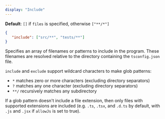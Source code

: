 ```yaml
---
display: "Include"
---
```


**Default**: `[]` if `files` is specified, otherwise `["**/*"]`


```json
{
   "include": ["src/**", "tests/**"]
}
```

Specifies an array of filenames or patterns to include in the program.
These filenames are resolved relative to the directory containing the `tsconfig.json` file.

`include` and `exclude` support wildcard characters to make glob patterns:
 * `*` matches zero or more characters (excluding directory separators)
 * `?` matches any one character (excluding directory separators)
 * `**/` recursively matches any subdirectory

If a glob pattern doesn't include a file extension, then only files with supported extensions are included (e.g. `.ts`, `.tsx`, and `.d.ts` by default, with `.js` and `.jsx` if `allowJs` is set to true).
